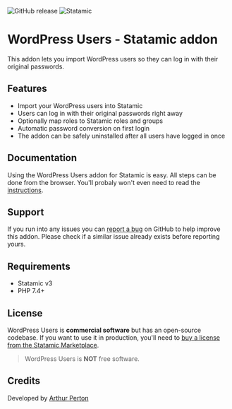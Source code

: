 ![GitHub release](https://flat.badgen.net/github/release/arthurperton/statamic-wordpress-users)
![Statamic](https://flat.badgen.net/badge/Statamic/3.0+/FF269E)

# WordPress Users - Statamic addon
This addon lets you import WordPress users so they can log in with their original passwords.

## Features

* Import your WordPress users into Statamic
* Users can log in with their original passwords right away
* Optionally map roles to Statamic roles and groups
* Automatic password conversion on first login
* The addon can be safely uninstalled after all users have logged in once

## Documentation

Using the WordPress Users addon for Statamic is easy. All steps can be done from the browser. You'll probaly won't even need to read the [instructions](https://statamic.com/addons/arthurperton/wordpress-users/docs).

## Support

If you run into any issues you can [report a bug](https://github.com/arthurperton/statamic-wordpress-users/issues) on GitHub to help improve this addon. Please check if a similar issue already exists before reporting yours.

## Requirements

* Statamic v3
* PHP 7.4+

## License
WordPress Users is **commercial software** but has an open-source codebase. If you want to use it in production, you'll need to [buy a license from the Statamic Marketplace](https://statamic.com/addons/arthurperton/wordpress-users).

>WordPress Users is **NOT** free software.

## Credits
Developed by [Arthur Perton](https://www.webenapp.nl)